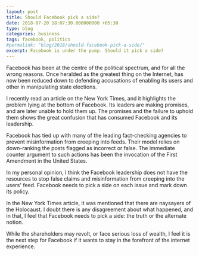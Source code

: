 ```yaml
---
layout: post
title: Should Facebook pick a side?
date: 2018-07-20 18:07:30.000000000 +05:30
type: blog
categories: business
tags: facebook, politics
#permalink: "blog/2018/should-facebook-pick-a-side/"
excerpt: Facebook is under the pump. Should it pick a side?
---
```


Facebook has been at the centre of the political spectrum, and for all the wrong reasons. Once heralded as the greatest thing on the Internet, has now been reduced down to defending accusations of enabling its users and other in manipulating state elections.

I recently read an article on the New York Times, and it highlights the problem lying at the bottom of Facebook. Its leaders are making promises, and are later unable to hold them up. The promises and the failure to uphold them shows the great confusion that has consumed Facebook and its leadership.

Facebook has tied up with many of the leading fact-checking agencies to prevent misinformation from creeping into feeds. Their model relies on down-ranking the posts flagged as incorrect or false. The immediate counter argument to such actions has been the invocation of the First Amendment in the United States.

In my personal opinion, I think the Facebook leadership does not have the resources to stop false claims and misinformation from creeping into the users' feed. Facebook needs to pick a side on each issue and mark down its policy.

In the New York Times article, it was mentioned that there are naysayers of the Holocaust. I doubt there is any disagreement about what happened, and in that, I feel that Facebook needs to pick a side: the truth or the alternate notion.

While the shareholders may revolt, or face serious loss of wealth, I feel it is the next step for Facebook if it wants to stay in the forefront of the internet experience.
